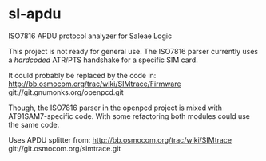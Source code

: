 sl-apdu
=======

ISO7816 APDU protocol analyzer for Saleae Logic

This project is not ready for general use.  The ISO7816 parser
currently uses a *hardcoded* ATR/PTS handshake for a specific SIM
card.

It could probably be replaced by the code in:
http://bb.osmocom.org/trac/wiki/SIMtrace/Firmware
git://git.gnumonks.org/openpcd.git

Though, the ISO7816 parser in the openpcd project is mixed with
AT91SAM7-specific code.  With some refactoring both modules could use
the same code.


Uses APDU splitter from:
http://bb.osmocom.org/trac/wiki/SIMtrace
git://git.osmocom.org/simtrace.git

